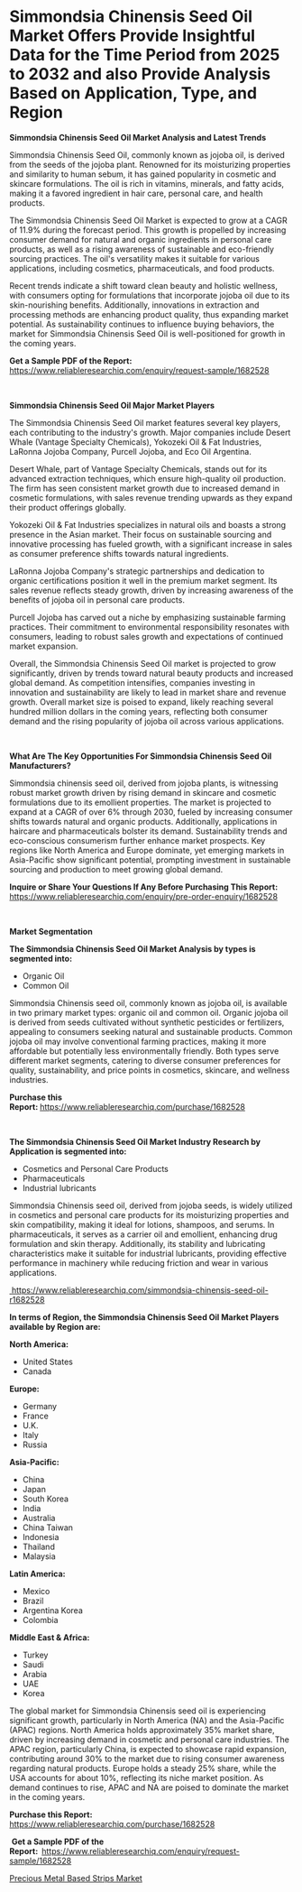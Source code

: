 <p><h1>Simmondsia Chinensis Seed Oil Market Offers Provide Insightful Data for the Time Period from 2025 to 2032 and also Provide Analysis Based on Application, Type, and Region</h1></p><p><strong>Simmondsia Chinensis Seed Oil Market Analysis and Latest Trends</strong></p>
<p><p>Simmondsia Chinensis Seed Oil, commonly known as jojoba oil, is derived from the seeds of the jojoba plant. Renowned for its moisturizing properties and similarity to human sebum, it has gained popularity in cosmetic and skincare formulations. The oil is rich in vitamins, minerals, and fatty acids, making it a favored ingredient in hair care, personal care, and health products.</p><p>The Simmondsia Chinensis Seed Oil Market is expected to grow at a CAGR of 11.9% during the forecast period. This growth is propelled by increasing consumer demand for natural and organic ingredients in personal care products, as well as a rising awareness of sustainable and eco-friendly sourcing practices. The oil's versatility makes it suitable for various applications, including cosmetics, pharmaceuticals, and food products.</p><p>Recent trends indicate a shift toward clean beauty and holistic wellness, with consumers opting for formulations that incorporate jojoba oil due to its skin-nourishing benefits. Additionally, innovations in extraction and processing methods are enhancing product quality, thus expanding market potential. As sustainability continues to influence buying behaviors, the market for Simmondsia Chinensis Seed Oil is well-positioned for growth in the coming years.</p></p>
<p><strong>Get a Sample PDF of the Report:&nbsp;</strong> <a href="https://www.reliableresearchiq.com/enquiry/request-sample/1682528?utm_campaign=3132&utm_medium=2&utm_source=Github&utm_content=ia&utm_term=26032025&utm_id=simmondsia-chinensis-seed-oil">https://www.reliableresearchiq.com/enquiry/request-sample/1682528</a></p>
<p>&nbsp;</p>
<p><strong>Simmondsia Chinensis Seed Oil Major Market Players</strong></p>
<p><p>The Simmondsia Chinensis Seed Oil market features several key players, each contributing to the industry's growth. Major companies include Desert Whale (Vantage Specialty Chemicals), Yokozeki Oil & Fat Industries, LaRonna Jojoba Company, Purcell Jojoba, and Eco Oil Argentina.</p><p>Desert Whale, part of Vantage Specialty Chemicals, stands out for its advanced extraction techniques, which ensure high-quality oil production. The firm has seen consistent market growth due to increased demand in cosmetic formulations, with sales revenue trending upwards as they expand their product offerings globally.</p><p>Yokozeki Oil & Fat Industries specializes in natural oils and boasts a strong presence in the Asian market. Their focus on sustainable sourcing and innovative processing has fueled growth, with a significant increase in sales as consumer preference shifts towards natural ingredients.</p><p>LaRonna Jojoba Company's strategic partnerships and dedication to organic certifications position it well in the premium market segment. Its sales revenue reflects steady growth, driven by increasing awareness of the benefits of jojoba oil in personal care products.</p><p>Purcell Jojoba has carved out a niche by emphasizing sustainable farming practices. Their commitment to environmental responsibility resonates with consumers, leading to robust sales growth and expectations of continued market expansion.</p><p>Overall, the Simmondsia Chinensis Seed Oil market is projected to grow significantly, driven by trends toward natural beauty products and increased global demand. As competition intensifies, companies investing in innovation and sustainability are likely to lead in market share and revenue growth. Overall market size is poised to expand, likely reaching several hundred million dollars in the coming years, reflecting both consumer demand and the rising popularity of jojoba oil across various applications.</p></p>
<p>&nbsp;</p>
<p><strong>What Are The Key Opportunities For Simmondsia Chinensis Seed Oil Manufacturers?</strong></p>
<p><p>Simmondsia chinensis seed oil, derived from jojoba plants, is witnessing robust market growth driven by rising demand in skincare and cosmetic formulations due to its emollient properties. The market is projected to expand at a CAGR of over 6% through 2030, fueled by increasing consumer shifts towards natural and organic products. Additionally, applications in haircare and pharmaceuticals bolster its demand. Sustainability trends and eco-conscious consumerism further enhance market prospects. Key regions like North America and Europe dominate, yet emerging markets in Asia-Pacific show significant potential, prompting investment in sustainable sourcing and production to meet growing global demand.</p></p>
<p><strong>Inquire or Share Your Questions If Any Before Purchasing This Report:</strong> <a href="https://www.reliableresearchiq.com/enquiry/pre-order-enquiry/1682528?utm_campaign=3132&utm_medium=2&utm_source=Github&utm_content=ia&utm_term=26032025&utm_id=simmondsia-chinensis-seed-oil">https://www.reliableresearchiq.com/enquiry/pre-order-enquiry/1682528</a></p>
<p>&nbsp;</p>
<p><strong>Market Segmentation</strong></p>
<p><strong>The Simmondsia Chinensis Seed Oil Market Analysis by types is segmented into:</strong></p>
<p><ul><li>Organic Oil</li><li>Common Oil</li></ul></p>
<p><p>Simmondsia Chinensis seed oil, commonly known as jojoba oil, is available in two primary market types: organic oil and common oil. Organic jojoba oil is derived from seeds cultivated without synthetic pesticides or fertilizers, appealing to consumers seeking natural and sustainable products. Common jojoba oil may involve conventional farming practices, making it more affordable but potentially less environmentally friendly. Both types serve different market segments, catering to diverse consumer preferences for quality, sustainability, and price points in cosmetics, skincare, and wellness industries.</p></p>
<p><strong>Purchase this Report:&nbsp;</strong><a href="https://www.reliableresearchiq.com/purchase/1682528?utm_campaign=3132&utm_medium=2&utm_source=Github&utm_content=ia&utm_term=26032025&utm_id=simmondsia-chinensis-seed-oil">https://www.reliableresearchiq.com/purchase/1682528</a></p>
<p>&nbsp;</p>
<p><strong>The Simmondsia Chinensis Seed Oil Market Industry Research by Application is segmented into:</strong></p>
<p><ul><li>Cosmetics and Personal Care Products</li><li>Pharmaceuticals</li><li>Industrial lubricants</li></ul></p>
<p><p>Simmondsia Chinensis seed oil, derived from jojoba seeds, is widely utilized in cosmetics and personal care products for its moisturizing properties and skin compatibility, making it ideal for lotions, shampoos, and serums. In pharmaceuticals, it serves as a carrier oil and emollient, enhancing drug formulation and skin therapy. Additionally, its stability and lubricating characteristics make it suitable for industrial lubricants, providing effective performance in machinery while reducing friction and wear in various applications.</p></p>
<p><a href="https://www.reliableresearchiq.com/simmondsia-chinensis-seed-oil-r1682528?utm_campaign=3132&utm_medium=2&utm_source=Github&utm_content=ia&utm_term=26032025&utm_id=simmondsia-chinensis-seed-oil">&nbsp;https://www.reliableresearchiq.com/simmondsia-chinensis-seed-oil-r1682528</a></p>
<p><strong>In terms of Region, the Simmondsia Chinensis Seed Oil Market Players available by Region are:</strong></p>
<p>
    <p> <strong> North America: </strong>
        <ul>
            <li>United States</li>
            <li>Canada</li>
        </ul>
        </p> 
    <p> <strong> Europe: </strong>
        <ul>
            <li>Germany</li>
            <li>France</li>
            <li>U.K.</li>
            <li>Italy</li>
            <li>Russia</li>
        </ul>
        </p> 
    <p> <strong> Asia-Pacific: </strong>
        <ul>
            <li>China</li>
            <li>Japan</li>
            <li>South Korea</li>
            <li>India</li>
            <li>Australia</li>
            <li>China Taiwan</li>
            <li>Indonesia</li>
            <li>Thailand</li>
            <li>Malaysia</li>
        </ul>
        </p> 
    <p> <strong> Latin America: </strong>
        <ul>
            <li>Mexico</li>
            <li>Brazil</li>
            <li>Argentina Korea</li>
            <li>Colombia</li>
        </ul>
        </p> 
    <p> <strong> Middle East & Africa: </strong>
        <ul>
            <li>Turkey</li>
            <li>Saudi</li>
            <li>Arabia</li>
            <li>UAE</li>
            <li>Korea</li>
        </ul>
    </p>
    </p>
<p><p>The global market for Simmondsia Chinensis seed oil is experiencing significant growth, particularly in North America (NA) and the Asia-Pacific (APAC) regions. North America holds approximately 35% market share, driven by increasing demand in cosmetic and personal care industries. The APAC region, particularly China, is expected to showcase rapid expansion, contributing around 30% to the market due to rising consumer awareness regarding natural products. Europe holds a steady 25% share, while the USA accounts for about 10%, reflecting its niche market position. As demand continues to rise, APAC and NA are poised to dominate the market in the coming years.</p></p>
<p><strong>Purchase this Report: </strong><a href="https://www.reliableresearchiq.com/purchase/1682528?utm_campaign=3132&utm_medium=2&utm_source=Github&utm_content=ia&utm_term=26032025&utm_id=simmondsia-chinensis-seed-oil">https://www.reliableresearchiq.com/purchase/1682528</a></p>
<p>&nbsp;<strong>Get a Sample PDF of the Report:&nbsp;&nbsp;</strong><a href="https://www.reliableresearchiq.com/enquiry/request-sample/1682528?utm_campaign=3132&utm_medium=2&utm_source=Github&utm_content=ia&utm_term=26032025&utm_id=simmondsia-chinensis-seed-oil">https://www.reliableresearchiq.com/enquiry/request-sample/1682528</a></p>
<p><strong></strong></p>
<p><p><a href="https://github.com/vigoseiler/Market-Research-Report-List-1/blob/main/precious-metal-based-strips-market.md?utm_campaign=3132&utm_medium=2&utm_source=Github&utm_content=ia&utm_term=26032025&utm_id=simmondsia-chinensis-seed-oil">Precious Metal Based Strips Market</a></p></p>